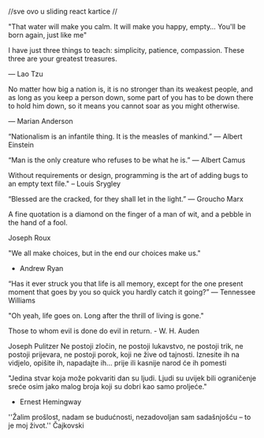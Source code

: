 //sve ovo u sliding react kartice //


"That water will make you calm. It will make you happy, empty… You'll be born again, just like me"


I have just three things to teach: simplicity, patience, compassion. These three are your greatest treasures.

— Lao Tzu


No matter how big a nation is, it is no stronger than its weakest people, and as long as you keep a person down, some part of you has to be down there to hold him down, so it means you cannot soar as you might otherwise.

— Marian Anderson


“Nationalism is an infantile thing. It is the measles of mankind.” ― Albert Einstein


“Man is the only creature who refuses to be what he is.” 
― Albert Camus


Without requirements or design, programming is the art of adding bugs to an empty text file." 
– Louis Srygley


“Blessed are the cracked, for they shall let in the light.” 
― Groucho Marx


A fine quotation is a diamond on the finger of a man of wit, 
and a pebble in the hand of a fool.

Joseph Roux


  "We all make choices, but in the end our choices make us."

- Andrew Ryan


“Has it ever struck you that life is all memory, except for the one present moment that goes by you so quick you hardly catch it going?”
― Tennessee Williams


 "Oh yeah, life goes on. Long after the thrill of living is gone."

Those to whom evil is done
do evil in return. - W. H. Auden



Joseph Pulitzer
Ne postoji zločin, ne postoji lukavstvo, ne postoji trik, ne postoji
prijevara, ne postoji porok, koji ne žive od tajnosti. Iznesite ih na
vidjelo, opišite ih, napadajte ih... prije ili kasnije narod će ih pomesti



"Jedina stvar koja može pokvariti dan su ljudi. 
Ljudi su uvijek bili ograničenje sreće osim jako 
malog broja koji su dobri kao samo proljeće."
- Ernest Hemingway 
 


''Žalim prošlost, nadam se budućnosti, 
nezadovoljan sam sadašnjošću – to je moj život.'' Čajkovski


